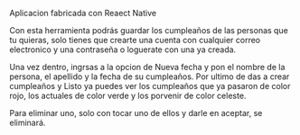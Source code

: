 Aplicacion fabricada con Reaect Native

Con esta herramienta podrás guardar los cumpleaños de las personas que tu quieras, solo tienes que crearte una cuenta con cualquier correo electronico y una contraseña o loguerate con una ya creada.

Una vez dentro, ingrsas a la opcion de Nueva fecha y pon el nombre de la persona, el apellido y la fecha de su cumpleaños. Por ultimo de das a crear cumpleaños y Listo ya puedes ver los cumpleaños que ya pasaron de color rojo, los actuales de color verde y los porvenir de color celeste.

Para eliminar uno, solo con tocar uno de ellos y darle en aceptar, se eliminará.
